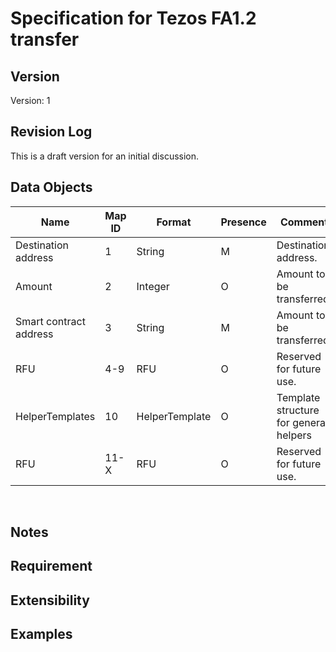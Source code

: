 # Specification for Tezos FA1.2 transfer
## Version
Version: 1
<br>

## Revision Log
This is a draft version for an initial discussion.
<br>

## Data Objects
| Name | Map ID | Format | Presence | Comment |
| ---- | ------ | ------ | -------- | ------- |
| Destination address | 1 | String | M | Destination address.|
| Amount | 2 | Integer | O | Amount to be transferred. |
| Smart contract address | 3 | String | M | Amount to be transferred. |
| RFU | 4-9 | RFU | O | Reserved for future use. |
| HelperTemplates | 10 | HelperTemplate | O | Template structure for general helpers |
| RFU | 11-X | RFU | O | Reserved for future use. |
<br>


## Notes
## Requirement
## Extensibility
## Examples